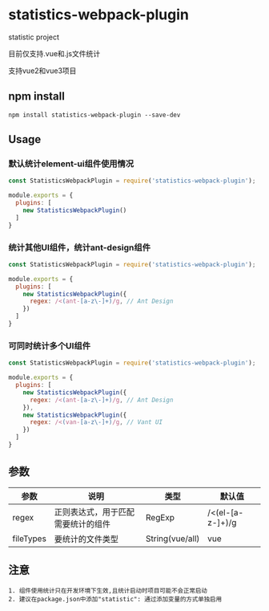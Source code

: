 # statistics-webpack-plugin
statistic project

目前仅支持.vue和.js文件统计

支持vue2和vue3项目

## npm install
```
npm install statistics-webpack-plugin --save-dev
```

## Usage

### 默认统计element-ui组件使用情况

```js
const StatisticsWebpackPlugin = require('statistics-webpack-plugin');

module.exports = {
  plugins: [
    new StatisticsWebpackPlugin()
  ]
}
```

### 统计其他UI组件，统计ant-design组件

```js
const StatisticsWebpackPlugin = require('statistics-webpack-plugin');

module.exports = {
  plugins: [
    new StatisticsWebpackPlugin({
      regex: /<(ant-[a-z\-]+)/g, // Ant Design
    })
  ]
}
```

### 可同时统计多个UI组件

```js
const StatisticsWebpackPlugin = require('statistics-webpack-plugin');

module.exports = {
  plugins: [
    new StatisticsWebpackPlugin({
      regex: /<(ant-[a-z\-]+)/g, // Ant Design
    }),
    new StatisticsWebpackPlugin({
      regex: /<(van-[a-z\-]+)/g, // Vant UI
    })
  ]
}
```

## 参数

| 参数 | 说明 | 类型 | 默认值 |
| --- | --- | --- | --- |
| regex | 正则表达式，用于匹配需要统计的组件 | RegExp | /<(el-[a-z-]+)/g |
| fileTypes | 要统计的文件类型 | String(vue/all) | vue |

## 注意

    1. 组件使用统计只在开发环境下生效,且统计启动时项目可能不会正常启动
    2. 建议在package.json中添加"statistic": 通过添加变量的方式单独启用
    

